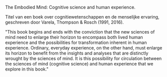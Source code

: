 The Embodied Mind: Cognitive science and human experience.

Titel van een boek over cognitiewetenschappen en de menselijke ervaring, geschreven door Varela, Thompson & Rosch (1991, 2016).

"This book begins and ends with the conviction that the new sciences of mind need to enlarge their horizon to encompass both lived human experience and the possibilities for transformation inherent in human experience. Ordinary, everyday experience, on the other hand, must enlarge its horizon to benefit from the insights and analyses that are distinctly wrought by the sciences of mind. It is this possibility for circulation between the sciences of mind (cognitive science) and human experience that we explore in this book."

